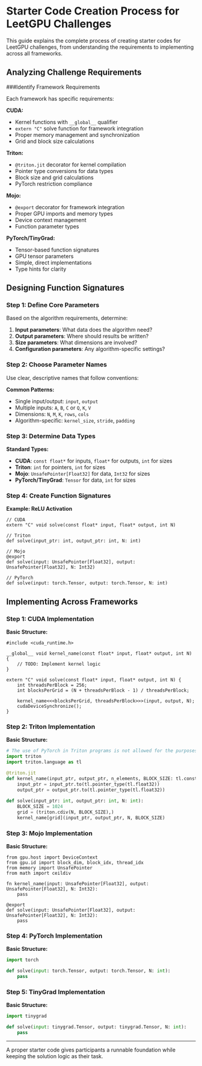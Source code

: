 # Starter Code Creation Process for LeetGPU Challenges

This guide explains the complete process of creating starter codes for LeetGPU challenges, from understanding the requirements to implementing across all frameworks.


## Analyzing Challenge Requirements

###Identify Framework Requirements

Each framework has specific requirements:

**CUDA:**
- Kernel functions with `__global__` qualifier
- `extern "C"` solve function for framework integration
- Proper memory management and synchronization
- Grid and block size calculations

**Triton:**
- `@triton.jit` decorator for kernel compilation
- Pointer type conversions for data types
- Block size and grid calculations
- PyTorch restriction compliance

**Mojo:**
- `@export` decorator for framework integration
- Proper GPU imports and memory types
- Device context management
- Function parameter types

**PyTorch/TinyGrad:**
- Tensor-based function signatures
- GPU tensor parameters
- Simple, direct implementations
- Type hints for clarity

## Designing Function Signatures

### Step 1: Define Core Parameters

Based on the algorithm requirements, determine:

1. **Input parameters**: What data does the algorithm need?
2. **Output parameters**: Where should results be written?
3. **Size parameters**: What dimensions are involved?
4. **Configuration parameters**: Any algorithm-specific settings?

### Step 2: Choose Parameter Names

Use clear, descriptive names that follow conventions:

**Common Patterns:**
- Single input/output: `input`, `output`
- Multiple inputs: `A`, `B`, `C` or `Q`, `K`, `V`
- Dimensions: `N`, `M`, `K`, `rows`, `cols`
- Algorithm-specific: `kernel_size`, `stride`, `padding`

### Step 3: Determine Data Types

**Standard Types:**
- **CUDA**: `const float*` for inputs, `float*` for outputs, `int` for sizes
- **Triton**: `int` for pointers, `int` for sizes
- **Mojo**: `UnsafePointer[Float32]` for data, `Int32` for sizes
- **PyTorch/TinyGrad**: `Tensor` for data, `int` for sizes

### Step 4: Create Function Signatures

**Example: ReLU Activation**

```cuda
// CUDA
extern "C" void solve(const float* input, float* output, int N)

// Triton
def solve(input_ptr: int, output_ptr: int, N: int)

// Mojo
@export
def solve(input: UnsafePointer[Float32], output: UnsafePointer[Float32], N: Int32)

// PyTorch
def solve(input: torch.Tensor, output: torch.Tensor, N: int)
```

## Implementing Across Frameworks

### Step 1: CUDA Implementation

**Basic Structure:**
```cuda
#include <cuda_runtime.h>

__global__ void kernel_name(const float* input, float* output, int N) {
    // TODO: Implement kernel logic
}

extern "C" void solve(const float* input, float* output, int N) {
    int threadsPerBlock = 256;
    int blocksPerGrid = (N + threadsPerBlock - 1) / threadsPerBlock;

    kernel_name<<<blocksPerGrid, threadsPerBlock>>>(input, output, N);
    cudaDeviceSynchronize();
}
```

### Step 2: Triton Implementation

**Basic Structure:**
```python
# The use of PyTorch in Triton programs is not allowed for the purposes of fair benchmarking.
import triton
import triton.language as tl

@triton.jit
def kernel_name(input_ptr, output_ptr, n_elements, BLOCK_SIZE: tl.constexpr):
    input_ptr = input_ptr.to(tl.pointer_type(tl.float32))
    output_ptr = output_ptr.to(tl.pointer_type(tl.float32))
    
def solve(input_ptr: int, output_ptr: int, N: int):
    BLOCK_SIZE = 1024
    grid = (triton.cdiv(N, BLOCK_SIZE),)
    kernel_name[grid](input_ptr, output_ptr, N, BLOCK_SIZE)
```

### Step 3: Mojo Implementation

**Basic Structure:**
```mojo
from gpu.host import DeviceContext
from gpu.id import block_dim, block_idx, thread_idx
from memory import UnsafePointer
from math import ceildiv

fn kernel_name(input: UnsafePointer[Float32], output: UnsafePointer[Float32], N: Int32):
    pass

@export
def solve(input: UnsafePointer[Float32], output: UnsafePointer[Float32], N: Int32):
    pass
```

### Step 4: PyTorch Implementation

**Basic Structure:**
```python
import torch

def solve(input: torch.Tensor, output: torch.Tensor, N: int):
    pass
```

### Step 5: TinyGrad Implementation

**Basic Structure:**
```python
import tinygrad

def solve(input: tinygrad.Tensor, output: tinygrad.Tensor, N: int):
    pass
```

-----

A proper starter code gives participants a runnable foundation while keeping the solution logic as their task.



